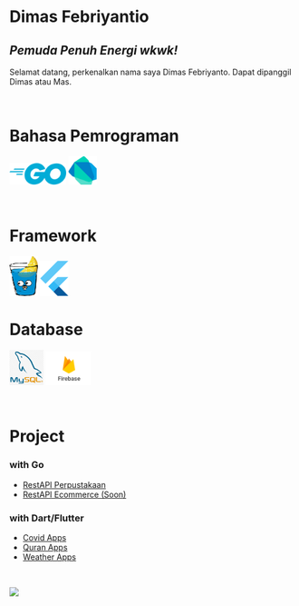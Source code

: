 # Dimas Febriyantio

## _Pemuda Penuh Energi wkwk!_

Selamat datang, perkenalkan nama saya Dimas Febriyanto. Dapat dipanggil Dimas atau Mas.

<br>


# Bahasa Pemrograman
<img src="assets/go.png" width="100" title="Golang"> <img src="assets/dart.png" width="50" title="Dart">

<br>

# Framework
<img src="assets/gin.png" width="50" title="Golang"> <img src="assets/flutter.png" width="50" title="Dart">

# Database
<img src="assets/mysql.png" width="60" title="MySql"> <img src="assets/fb.png" width="80" title="Firebase">


<br>

# Project
### with Go

- <a href="https://github.com/dimassfeb-09/restapi-perpustakaan">RestAPI Perpustakaan </a>
- <a href="https://github.com/dimassfeb-09/restapi-ecommerce">RestAPI Ecommerce (Soon)</a>

### with Dart/Flutter
- <a href="https://github.com/dimassfeb-09/covid-app">Covid Apps </a>
- <a href="https://github.com/dimassfeb-09/app-quran-flutter">Quran Apps </a>
- <a href="https://github.com/dimassfeb-09/weather-app">Weather Apps </a>

<br>

<p align="left">
  <a href="https://github.com/dimassfeb-09">
    <img height="180em" src="https://github-readme-stats-eight-theta.vercel.app/api/top-langs/?username=dimassfeb-09&layout=compact&langs_count=8&theme=algolia"/>
  </a>
</p>
<br>
